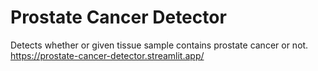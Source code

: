 # Prostate Cancer Detector
Detects whether or given tissue sample contains prostate cancer or not. <br>
https://prostate-cancer-detector.streamlit.app/
